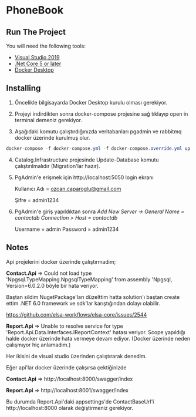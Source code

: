 # PhoneBook

## Run The Project
You will need the following tools:

* [Visual Studio 2019](https://visualstudio.microsoft.com/downloads/)
* [.Net Core 5 or later](https://dotnet.microsoft.com/download/dotnet-core/5)
* [Docker Desktop](https://www.docker.com/products/docker-desktop)

## Installing

1) Öncelikle bilgisayarda Docker Desktop kurulu olması gerekiyor.

2) Projeyi indirdikten sonra docker-compose projesine sağ tıklayıp open in terminal demeniz gerekiyor.

3) Aşağıdaki komutu çalıştırdığınızda veritabanları pgadmin ve rabbitmq docker üzerinde kurulmuş olur.
```csharp
docker-compose -f docker-compose.yml -f docker-compose.override.yml up -d
```
4) Catalog.Infrastructure projesinde Update-Database komutu çalıştırılmalıdır (Migration'lar hazır).

5) PgAdmin'e erişmek için http://localhost:5050 login ekranı
   
   Kullanıcı Adı = ozcan.caparoglu@gmail.com
   
   Şifre = admin1234

6) PgAdmin'e giriş yapıldıktan sonra *Add New Server -> General Name = contactdb Connection > Host = contactdb* 

   Username = admin Password = admin1234

## Notes

Api projelerini docker üzerinde çalıştırmadım;

**Contact.Api** => Could not load type 'Npgsql.TypeMapping.NpgsqlTypeMapping' from assembly 'Npgsql, Version=6.0.2.0 böyle bir hata veriyor.
 
Baştan sildim NugetPackage'ları düzelttim hatta solution'ı baştan create ettim .NET 6.0 framework ve sdk'lar karıştığından dolayı olabilir.

https://github.com/elsa-workflows/elsa-core/issues/2544

**Report.Api** => Unable to resolve service for type 'Report.Api.Data.Interfaces.IReportContext' hatası veriyor. Scope yapıldığı halde docker üzerinde hata
vermeye devam ediyor. (Docker üzerinde neden çalışmıyor hiç anlamadım.)

Her ikisini de visual studio üzerinden çalıştırarak denedim.

Eğer api'lar docker üzerinde çalışırsa çektiğinizde

**Contact.Api** => http://localhost:8000/swagger/index

**Report.Api** => http://localhost:8001/swagger/index

Bu durumda Report.Api'daki appsettings'de ContactBaseUrl'i http://localhost:8000 olarak değiştirmeniz gerekiyor.








